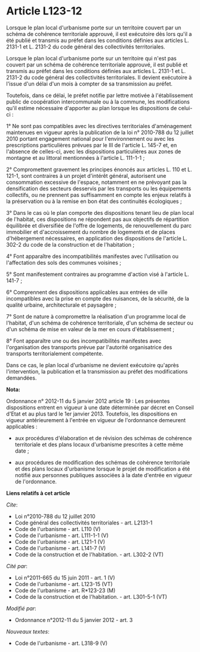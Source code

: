 # Article L123-12

Lorsque le plan local d'urbanisme porte sur un territoire couvert par un schéma de cohérence territoriale approuvé, il est
exécutoire dès lors qu'il a été publié et transmis au préfet dans les conditions définies aux articles L. 2131-1 et L. 2131-2
du code général des collectivités territoriales. 

Lorsque le plan local d'urbanisme porte sur un territoire qui n'est pas couvert par un schéma de cohérence territoriale
approuvé, il est publié et transmis au préfet dans les conditions définies aux articles L. 2131-1 et L. 2131-2 du code
général des collectivités territoriales. Il devient exécutoire à l'issue d'un délai d'un mois à compter de sa transmission au
préfet. 

Toutefois, dans ce délai, le préfet notifie par lettre motivée à l'établissement public de coopération intercommunale ou à la
commune, les modifications qu'il estime nécessaire d'apporter au plan lorsque les dispositions de celui-ci : 

1° Ne sont pas compatibles avec les directives territoriales d'aménagement maintenues en vigueur après la publication de la
loi n° 2010-788 du 12 juillet 2010 portant engagement national pour l'environnement ou avec les prescriptions particulières
prévues par le III de l'article L. 145-7 et, en l'absence de celles-ci, avec les dispositions particulières aux zones de
montagne et au littoral mentionnées à l'article L. 111-1-1 ; 

2° Compromettent gravement les principes énoncés aux articles L. 110 et L. 121-1, sont contraires à un projet d'intérêt
général, autorisent une consommation excessive de l'espace, notamment en ne prévoyant pas la densification des secteurs
desservis par les transports ou les équipements collectifs, ou ne prennent pas suffisamment en compte les enjeux relatifs à
la préservation ou à la remise en bon état des continuités écologiques ; 

3° Dans le cas où le plan comporte des dispositions tenant lieu de plan local de l'habitat, ces dispositions ne répondent pas
aux objectifs de répartition équilibrée et diversifiée de l'offre de logements, de renouvellement du parc immobilier et
d'accroissement du nombre de logements et de places d'hébergement nécessaires, en application des dispositions de l'article
L. 302-2 du code de la construction et de l'habitation ; 

4° Font apparaître des incompatibilités manifestes avec l'utilisation ou l'affectation des sols des communes voisines ; 

5° Sont manifestement contraires au programme d'action visé à l'article L. 141-7 ; 

6° Comprennent des dispositions applicables aux entrées de ville incompatibles avec la prise en compte des nuisances, de la
sécurité, de la qualité urbaine, architecturale et paysagère ; 

7° Sont de nature à compromettre la réalisation d'un programme local de l'habitat, d'un schéma de cohérence territoriale,
d'un schéma de secteur ou d'un schéma de mise en valeur de la mer en cours d'établissement ; 

8° Font apparaître une ou des incompatibilités manifestes avec l'organisation des transports prévue par l'autorité
organisatrice des transports territorialement compétente. 

Dans ce cas, le plan local d'urbanisme ne devient exécutoire qu'après l'intervention, la publication et la transmission au
préfet des modifications demandées.

**Nota:**

Ordonnance n° 2012-11 du 5 janvier 2012 article 19 : Les présentes dispositions entrent en vigueur à une date déterminée par
décret en Conseil d'Etat et au plus tard le 1er janvier 2013. Toutefois, les dispositions en vigueur antérieurement à
l'entrée en vigueur de l'ordonnance demeurent applicables :

- aux procédures d'élaboration et de révision des schémas de cohérence territoriale et des plans locaux d'urbanisme
prescrites à cette même date ;

- aux procédures de modification des schémas de cohérence territoriale et des plans locaux d'urbanisme lorsque le projet de
modification a été notifié aux personnes publiques associées à la date d'entrée en vigueur de l'ordonnance.

**Liens relatifs à cet article**

_Cite_:

  - Loi n°2010-788 du 12 juillet 2010
  - Code général des collectivités territoriales - art. L2131-1
  - Code de l'urbanisme - art. L110 (V)
  - Code de l'urbanisme - art. L111-1-1 (V)
  - Code de l'urbanisme - art. L121-1 (V)
  - Code de l'urbanisme - art. L141-7 (V)
  - Code de la construction et de l'habitation. - art. L302-2 (VT)

_Cité par_:

  - Loi n°2011-665 du 15 juin 2011 - art. 1 (V)
  - Code de l'urbanisme - art. L123-15 (VT)
  - Code de l'urbanisme - art. R*123-23 (M)
  - Code de la construction et de l'habitation. - art. L301-5-1 (VT)

_Modifié par_:

  - Ordonnance n°2012-11 du 5 janvier 2012 - art. 3

_Nouveaux textes_:

  - Code de l'urbanisme - art. L318-9 (V)
